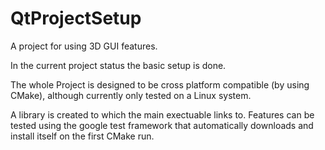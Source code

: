 # QtProjectSetup
A project for using 3D GUI features.


In the current project status the basic setup is done. 

The whole Project is designed to be cross platform compatible (by using CMake), although currently only tested on a Linux system.

A library is created to which the main exectuable links to.
Features can be tested using the google test framework that automatically downloads and install itself on the first CMake run.
